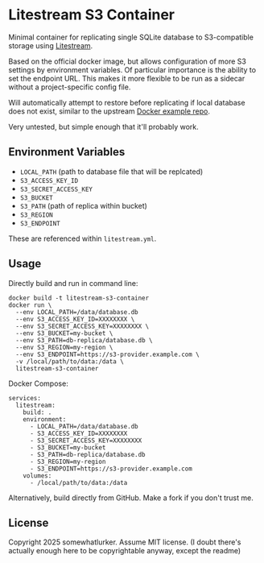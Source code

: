 # Litestream S3 Container

Minimal container for replicating single SQLite database to S3-compatible storage using [Litestream](https://litestream.io).

Based on the official docker image, but allows configuration of more S3 settings by environment variables.
Of particular importance is the ability to set the endpoint URL.
This makes it more flexible to be run as a sidecar without a project-specific config file.

Will automatically attempt to restore before replicating if local database does not exist, similar to the upstream [Docker example repo](https://github.com/benbjohnson/litestream-docker-example).

Very untested, but simple enough that it'll probably work.

## Environment Variables

* `LOCAL_PATH` (path to database file that will be replcated)
* `S3_ACCESS_KEY_ID`
* `S3_SECRET_ACCESS_KEY`
* `S3_BUCKET`
* `S3_PATH` (path of replica within bucket)
* `S3_REGION`
* `S3_ENDPOINT`

These are referenced within `litestream.yml`.

## Usage
Directly build and run in command line:
```
docker build -t litestream-s3-container
docker run \
  --env LOCAL_PATH=/data/database.db
  --env S3_ACCESS_KEY_ID=XXXXXXXX \
  --env S3_SECRET_ACCESS_KEY=XXXXXXXX \
  --env S3_BUCKET=my-bucket \
  --env S3_PATH=db-replica/database.db \
  --env S3_REGION=my-region \
  --env S3_ENDPOINT=https://s3-provider.example.com \
  -v /local/path/to/data:/data \
  litestream-s3-container
```

Docker Compose:
```
services:
  litestream:
    build: .
    environment:
      - LOCAL_PATH=/data/database.db
      - S3_ACCESS_KEY_ID=XXXXXXXX
      - S3_SECRET_ACCESS_KEY=XXXXXXXX
      - S3_BUCKET=my-bucket
      - S3_PATH=db-replica/database.db
      - S3_REGION=my-region
      - S3_ENDPOINT=https://s3-provider.example.com
    volumes:
      - /local/path/to/data:/data
```

Alternatively, build directly from GitHub. Make a fork if you don't trust me.

## License

Copyright 2025 somewhatlurker.
Assume MIT license.
(I doubt there's actually enough here to be copyrightable anyway, except the readme)
